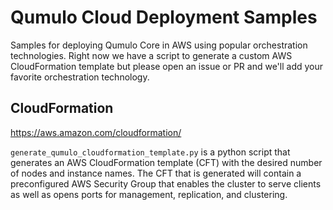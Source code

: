 # Qumulo Cloud Deployment Samples
Samples for deploying Qumulo Core in AWS using popular orchestration
technologies. Right now we have a script to generate a custom AWS
CloudFormation template but please open an issue or PR and we'll add your
favorite orchestration technology.

## CloudFormation
https://aws.amazon.com/cloudformation/

`generate_qumulo_cloudformation_template.py` is a python script that generates
an AWS CloudFormation template (CFT) with the desired number of nodes and
instance names. The CFT that is generated will contain a preconfigured AWS
Security Group that enables the cluster to serve clients as well as opens
ports for management, replication, and clustering.
